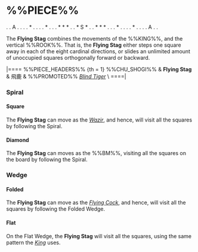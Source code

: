 # %%PIECE%%

<div class = "movement">
. . A . .
. . * . .
. . * . .
. * * * .
. * S * .
. * * * .
. . * . .
. . * . .
. . A . .
</div>

The **Flying Stag** combines the movements of the %%KING%%, and
the vertical %%ROOK%%. That is, the **Flying Stag** either steps
one square away in each of the eight cardinal directions, or slides
an unlimited amount of unoccupied squares orthogonally forward
or backward.

|====
%%PIECE_HEADERS%%
  {th = 1}  %%CHU_SHOGI%%
&           **Flying Stag** & &#x98DB;&#x9E7F;
&           %%PROMOTED%% [*Blind Tiger*](blind_tiger.html) \\
====|

### Spiral

#### Square

The **Flying Stag** can move as the [*Wazir*](wazir.html), and hence,
will visit all the squares by following the Spiral.

#### Diamond

The **Flying Stag** can moves as the %%BM%%, visiting all the squares
on the board by following the Spiral.

### Wedge

#### Folded

The **Flying Stag** can move as the [*Flying Cock*](flying_cock.html),
and hence, will visit all the squares by following the Folded Wedge.

#### Flat

On the Flat Wedge, the **Flying Stag** will visit all the squares, using
the same pattern the [*King*](king.html) uses.
